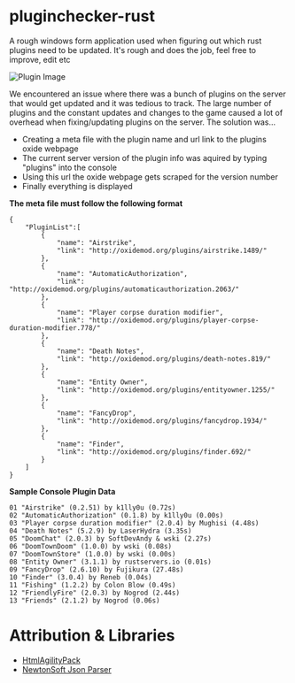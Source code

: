 # pluginchecker-rust
A rough windows form application used when figuring out which rust plugins need to be updated. It's rough and does the job, feel free to improve, edit etc

![Plugin Image](https://puu.sh/vPOJZ/e1885c496c.png)

We encountered an issue where there was a bunch of plugins on the server that would get updated and it was tedious to track. The large number of plugins and the constant updates and changes to the game caused a lot of overhead when fixing/updating plugins on the server. The solution was...

* Creating a meta file with the plugin name and url link to the plugins oxide webpage
* The current server version of the plugin info was aquired by typing "plugins" into the console
* Using this url the oxide webpage gets scraped for the version number
* Finally everything is displayed 

**The meta file must follow the following format**

```
{
	"PluginList":[
		{
			"name": "Airstrike",
			"link": "http://oxidemod.org/plugins/airstrike.1489/"
		},
		{
			"name": "AutomaticAuthorization",
			"link": "http://oxidemod.org/plugins/automaticauthorization.2063/"
		},
		{
			"name": "Player corpse duration modifier",
			"link": "http://oxidemod.org/plugins/player-corpse-duration-modifier.778/"
		},
		{
			"name": "Death Notes",
			"link": "http://oxidemod.org/plugins/death-notes.819/"
		},
		{
			"name": "Entity Owner",
			"link": "http://oxidemod.org/plugins/entityowner.1255/"
		},
		{
			"name": "FancyDrop",
			"link": "http://oxidemod.org/plugins/fancydrop.1934/"
		},
		{
			"name": "Finder",
			"link": "http://oxidemod.org/plugins/finder.692/"
		}
	]
}
```

**Sample Console Plugin Data**

```
01 "Airstrike" (0.2.51) by k1lly0u (0.72s)
02 "AutomaticAuthorization" (0.1.8) by k1lly0u (0.00s)
03 "Player corpse duration modifier" (2.0.4) by Mughisi (4.48s)
04 "Death Notes" (5.2.9) by LaserHydra (3.35s)
05 "DoomChat" (2.0.3) by SoftDevAndy & wski (2.27s)
06 "DoomTownDoom" (1.0.0) by wski (0.08s)
07 "DoomTownStore" (1.0.0) by wski (0.00s)
08 "Entity Owner" (3.1.1) by rustservers.io (0.01s)
09 "FancyDrop" (2.6.10) by Fujikura (27.48s)
10 "Finder" (3.0.4) by Reneb (0.04s)
11 "Fishing" (1.2.2) by Colon Blow (0.49s)
12 "FriendlyFire" (2.0.3) by Nogrod (2.44s)
13 "Friends" (2.1.2) by Nogrod (0.06s)
```

# Attribution & Libraries

* [HtmlAgilityPack](https://www.nuget.org/packages/HtmlAgilityPack/)
* [NewtonSoft Json Parser](https://www.nuget.org/packages/newtonsoft.json/)
